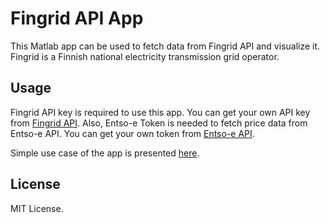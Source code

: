 # Fingrid API App

This Matlab app can be used to fetch data from Fingrid API and visualize it. Fingrid is a Finnish national electricity transmission grid operator.

## Usage

Fingrid API key is required to use this app. You can get your own API key from [Fingrid API](https://data.fingrid.fi/en/instructions). Also, Entso-e Token is needed to fetch price data from Entso-e API. You can get your own token from [Entso-e API](https://transparency.entsoe.eu/content/static_content/Static%20content/web%20api/Guide.html).

Simple use case of the app is presented [here](https://youtu.be/KivPSaXIDCk).

## License

MIT License.
